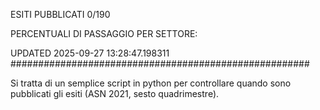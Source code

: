 ESITI PUBBLICATI 0/190 

PERCENTUALI DI PASSAGGIO PER SETTORE:

UPDATED 2025-09-27 13:28:47.198311
###################################################### 

Si tratta di un semplice script in python per controllare quando sono pubblicati gli esiti (ASN 2021, sesto quadrimestre).

